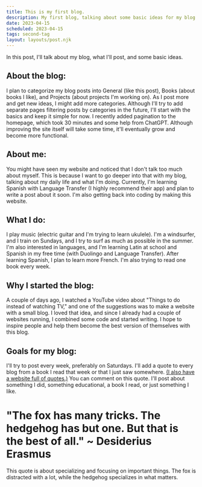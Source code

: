 ```yaml
---
title: This is my first blog.
description: My first blog, talking about some basic ideas for my blog.
date: 2023-04-15
scheduled: 2023-04-15
tags: second-tag
layout: layouts/post.njk
---
```


In this post, I'll talk about my blog, what I'll post, and some basic ideas.

## About the blog:

I plan to categorize my blog posts into General (like this post), Books (about books I like), and Projects (about projects I'm working on). As I post more and get new ideas, I might add more categories. Although I'll try to add separate pages filtering posts by categories in the future, I'll start with the basics and keep it simple for now. I recently added pagination to the homepage, which took 30 minutes and some help from ChatGPT. Although improving the site itself will take some time, it'll eventually grow and become more functional.

## About me:

You might have seen my website and noticed that I don't talk too much about myself. This is because I want to go deeper into that with my blog, talking about my daily life and what I'm doing. Currently, I'm learning Spanish with Language Transfer (I highly recommend their app) and plan to write a post about it soon. I'm also getting back into coding by making this website.

## What I do:

I play music (electric guitar and I'm trying to learn ukulele). I'm a windsurfer, and I train on Sundays, and I try to surf as much as possible in the summer. I'm also interested in languages, and I'm learning Latin at school and Spanish in my free time (with Duolingo and Language Transfer). After learning Spanish, I plan to learn more French. I'm also trying to read one book every week.

## Why I started the blog:

A couple of days ago, I watched a YouTube video about "Things to do instead of watching TV," and one of the suggestions was to make a website with a small blog. I loved that idea, and since I already had a couple of websites running, I combined some code and started writing. I hope to inspire people and help them become the best version of themselves with this blog.

## Goals for my blog:

I'll try to post every week, preferably on Saturdays. I'll add a quote to every blog from a book I read that week or that I just saw somewhere. <a href="{{ '[/posts/firstpost/](https://latijnisfijn.eu/motivation/motivation.html)' | url }}">(I also have a website full of quotes.)</a> You can comment on this quote. I'll post about something I did, something educational, a book I read, or just something I like.

# "The fox has many tricks. The hedgehog has but one. But that is the best of all." ~ Desiderius Erasmus
This quote is about specializing and focusing on important things. The fox is distracted with a lot, while the hedgehog specializes in what matters.
